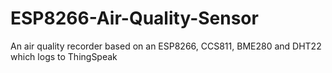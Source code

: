 # ESP8266-Air-Quality-Sensor
An air quality recorder based on an ESP8266, CCS811, BME280 and DHT22 which logs to ThingSpeak
